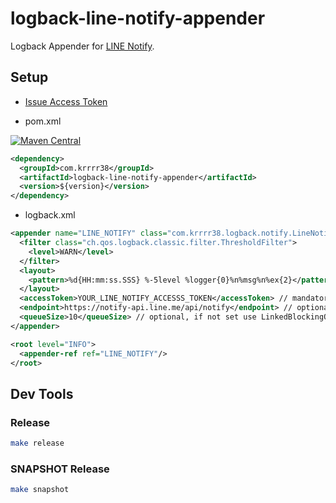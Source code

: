 # logback-line-notify-appender

Logback Appender for [LINE Notify](https://notify-bot.line.me).

## Setup

- [Issue Access Token](https://notify-bot.line.me/my/)

- pom.xml

[![Maven Central](https://maven-badges.herokuapp.com/maven-central/com.krrrr38/logback-line-notify-appender/badge.svg)](http://search.maven.org/#search%7Cga%7C1%7Cg%3A%22com.krrrr38%22%20logback-line-notify-appender)

```xml
<dependency>
  <groupId>com.krrrr38</groupId>
  <artifactId>logback-line-notify-appender</artifactId>
  <version>${version}</version>
</dependency>
```

- logback.xml

```xml
<appender name="LINE_NOTIFY" class="com.krrrr38.logback.notify.LineNotifyAppender">
  <filter class="ch.qos.logback.classic.filter.ThresholdFilter">
    <level>WARN</level>
  </filter>
  <layout>
    <pattern>%d{HH:mm:ss.SSS} %-5level %logger{0}%n%msg%n%ex{2}</pattern>
  </layout>
  <accessToken>YOUR_LINE_NOTIFY_ACCESSS_TOKEN</accessToken> // mandatory
  <endpoint>https://notify-api.line.me/api/notify</endpoint> // optional
  <queueSize>10</queueSize> // optional, if not set use LinkedBlockingQueue directly.
</appender>

<root level="INFO">
  <appender-ref ref="LINE_NOTIFY"/>
</root>
```

## Dev Tools

### Release

```sh
make release
```

### SNAPSHOT Release

```sh
make snapshot
```
